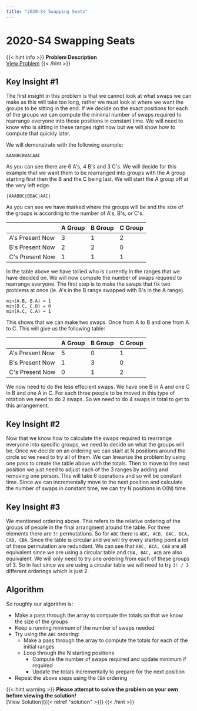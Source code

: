 ```yaml
---
title: "2020-S4 Swapping Seats"
---
```


# 2020-S4 Swapping Seats

{{< hint info >}}
**Problem Description**  
[View Problem](https://cemc.uwaterloo.ca/contests/computing/past_ccc_contests/2020/ccc/seniorEF.pdf)
{{< /hint >}}

## Key Insight #1

The first insight in this problem is that we cannot look at what swaps we can make as this will take too long, rather we must look at where we want the groups to be sitting in the end. If we decide on the exact positions for each of the groups we can compute the minimal number of swaps required to rearrange everyone into those positions in constant time. We will need to know who is sitting in these ranges right now but we will show how to compute that quickly later.

We will demonstrate with the following example:

    AAABBCBBACAAC

As you can see there are 6 A's, 4 B's and 3 C's. We will decide for this example that we want them to be rearranged into groups with the A group starting first then the B and the C being last. We will start the A group off at the very left edge.

    |AAABBC|BBAC|AAC|

As you can see we have marked where the groups will be and the size of the groups is according to the number of A's, B's, or C's.

|                 | A Group | B Group | C Group |
|-----------------|---------|---------|---------|
| A's Present Now | 3       | 1       | 2       |
| B's Present Now | 2       | 2       | 0       |
| C's Present Now | 1       | 1       | 1       |

In the table above we have tallied who is currently in the ranges that we have decided on. We will now compute the number of swaps required to rearrange everyone. The first step is to make the swaps that fix two problems at once (ie. A's in the B range swapped with B's in the A range).

    min(A.B, B.A) = 1
    min(B.C, C.B) = 0
    min(A.C, C.A) = 1

This shows that we can make two swaps. Once from A to B and one from A to C. This will give us the following table:

|                 | A Group | B Group | C Group |
|-----------------|---------|---------|---------|
| A's Present Now | 5       | 0       | 1       |
| B's Present Now | 1       | 3       | 0       |
| C's Present Now | 0       | 1       | 2       |

We now need to do the less effecient swaps. We have one B in A and one C in B and one A in C. For each three people to be moved in this type of rotation we need to do 2 swaps. So we need to do 4 swaps in total to get to this arrangement.

## Key Insight #2

Now that we know how to calculate the swaps required to rearrange everyone into specific groups, we need to decide on what the groups will be. Once we decide on an ordering we can start at N positions around the circle so we need to try all of them. We can linearize the problem by using one pass to create the table above with the totals. Then to move to the next position we just need to adjust each of the 3 ranges by adding and removing one person. This will take 6 operations and so will be constant time. Since we can incrementally move to the next position and calculate the number of swaps in constant time, we can try N positions in O(N) time.

## Key Insight #3

We mentioned ordering above. This refers to the relative ordering of the groups of people in the final arrangment around the table. For three elements there are `3!` permutations. So for `ABC` there is `ABC, ACB, BAC, BCA, CAB, CBA`. Since the table is circular and we will try every starting point a lot of these permutation are redundant. We can see that `ABC, BCA, CAB` are all equivalent since we are using a circular table and `CBA, BAC, ACB` are also equivalent. We will only need to try one ordering from each of these groups of 3. So in fact since we are using a circular table we will need to try `3! / 3` different orderings which is just 2.

## Algorithm

So roughly our algorithm is:
- Make a pass through the array to compute the totals so that we know the size of the groups
- Keep a running minimum of the number of swaps needed
- Try using the `ABC` ordering:
    - Make a pass through the array to compute the totals for each of the initial ranges
    - Loop through the N starting positions
        - Compute the number of swaps required and update minimum if required
        - Update the totals incrementally to prepare for the next position
- Repeat the above steps using the `CBA` ordering

{{< hint warning >}}
**Please attempt to solve the problem on your own before viewing the solution!**  
[View Solution]({{< relref "solution" >}})
{{< /hint >}}
